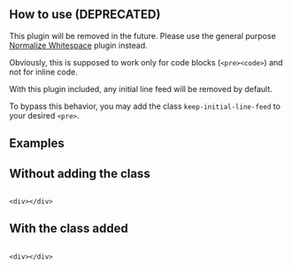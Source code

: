 <section class="language-markup">

# How to use (DEPRECATED)

This plugin will be removed in the future. Please use the general purpose [Normalize Whitespace](/normalize-whitespace) plugin instead.

Obviously, this is supposed to work only for code blocks (`<pre><code>`) and not for inline code.

With this plugin included, any initial line feed will be removed by default.

To bypass this behavior, you may add the class `keep-initial-line-feed` to your desired `<pre>`.

</section>

<section>

# Examples

## Without adding the class

<pre class="language-markup"><code>
&lt;div>&lt;/div>
</code></pre>

## With the class added

<pre class="language-markup keep-initial-line-feed"><code>
&lt;div>&lt;/div>
</code></pre>

</section>
